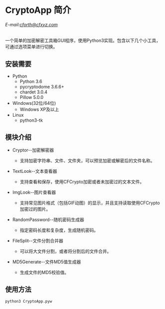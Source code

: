 # CryptoApp 简介

###### E-mail:cforth@cfxyz.com

一个简单的加密解密工具箱GUI程序，使用Python3实现。包含以下几个小工具，可通过选项菜单进行切换。

## 安装需要

* Python
    * Python 3.6
    * pycryptodome 3.6.6+
    * chardet 3.0.4
    * Pillow 5.0.0
* Windows(32位/64位)
    * Windows XP及以上
* Linux
    * python3-tk

## 模块介绍

* Cryptor--加密解密器
   * 支持加密字符串、文件、文件夹，可以预览加密或解密后的文件名称。

* TextLook--文本查看器
   * 支持查看和保存，使用CFCrypto加密或者未加密过的文本文件。

* ImgLook--图片查看器
   * 支持常见图片格式（包括GIF动图）的显示，并且支持读取使用CFCrypto加密过的图片。

* RandomPassword--随机密码生成器
   * 指定密码长度和复杂度，生成随机密码。

* FileSplit--文件分割合并器
   * 可以将大文件分割，或者将分割后的文件合并。

* MD5Generate--文件MD5值生成器
   * 生成文件的MD5校验值。

## 使用方法

```bash
python3 CryptoApp.pyw
```
